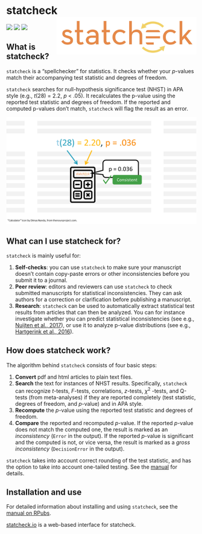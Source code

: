 
<!-- README.md is generated from README.Rmd. Please edit that file -->
<!-- after editing README.Rmd, run devtools::build_readme() -->

# statcheck <a href='http://statcheck.io'><img src='man/figures/logo.jpg' align="right" height="100" /></a>

<!-- badges: start -->

[![](https://www.r-pkg.org/badges/version/statcheck?color=green)](https://cran.r-project.org/package=statcheck)
[![](http://cranlogs.r-pkg.org/badges/grand-total/statcheck?color=green)](https://cran.r-project.org/package=statcheck)
[![](https://img.shields.io/badge/devel%20version-1.4.0-yellow.svg)](https://github.com/statcheck)
<!-- badges: end -->

## What is statcheck?

`statcheck` is a “spellchecker” for statistics. It checks whether your
*p*-values match their accompanying test statistic and degrees of
freedom.

`statcheck` searches for null-hypothesis significance test (NHST) in APA
style (e.g., *t*(28) = 2.2, *p* \< .05). It recalculates the p-value
using the reported test statistic and degrees of freedom. If the
reported and computed p-values don’t match, `statcheck` will flag the
result as an error.

![](man/figures/infograph.png)

## What can I use statcheck for?

`statcheck` is mainly useful for:

1.  **Self-checks**: you can use `statcheck` to make sure your
    manuscript doesn’t contain copy-paste errors or other
    inconsistencies before you submit it to a journal.
2.  **Peer review**: editors and reviewers can use `statcheck` to check
    submitted manuscripts for statistical inconsistencies. They can ask
    authors for a correction or clarification before publishing a
    manuscript.
3.  **Research**: `statcheck` can be used to automatically extract
    statistical test results from articles that can then be analyzed.
    You can for instance investigate whether you can predict statistical
    inconsistencies (see e.g., [Nuijten et al.,
    2017](https://www.collabra.org/article/10.1525/collabra.102/)), or
    use it to analyze p-value distributions (see e.g., [Hartgerink et
    al., 2016](https://peerj.com/articles/1935/)).

## How does statcheck work?

The algorithm behind `statcheck` consists of four basic steps:

1.  **Convert** pdf and html articles to plain text files.
2.  **Search** the text for instances of NHST results. Specifically,
    `statcheck` can recognize *t*-tests, *F*-tests, correlations,
    *z*-tests, $\chi^2$ -tests, and Q-tests (from meta-analyses) if they
    are reported completely (test statistic, degrees of freedom, and
    *p*-value) and in APA style.
3.  **Recompute** the *p*-value using the reported test statistic and
    degrees of freedom.
4.  **Compare** the reported and recomputed *p*-value. If the reported
    *p*-value does not match the computed one, the result is marked as
    an *inconsistency* (`Error` in the output). If the reported
    *p*-value is significant and the computed is not, or vice versa, the
    result is marked as a *gross inconsistency* (`DecisionError` in the
    output).

`statcheck` takes into account correct rounding of the test statistic,
and has the option to take into account one-tailed testing. See the
[manual](http://rpubs.com/michelenuijten/statcheckmanual) for details.

## Installation and use

For detailed information about installing and using `statcheck`, see the
[manual on RPubs](http://rpubs.com/michelenuijten/statcheckmanual).

[statcheck.io](http://statcheck.io/) is a web-based interface for
statcheck.
